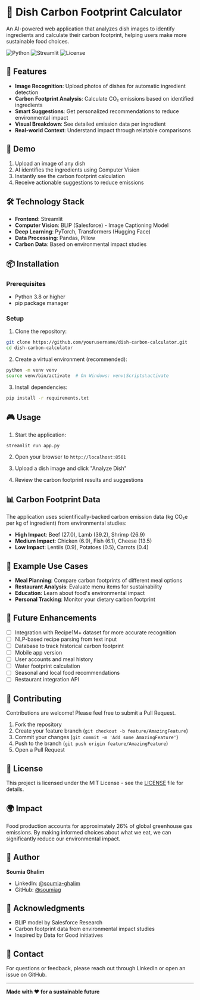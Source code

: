 # 🌱 Dish Carbon Footprint Calculator

An AI-powered web application that analyzes dish images to identify ingredients and calculate their carbon footprint, helping users make more sustainable food choices.

![Python](https://img.shields.io/badge/Python-3.8+-blue.svg)
![Streamlit](https://img.shields.io/badge/Streamlit-1.29.0-FF4B4B.svg)
![License](https://img.shields.io/badge/License-MIT-green.svg)

## 🎯 Features

- **Image Recognition**: Upload photos of dishes for automatic ingredient detection
- **Carbon Footprint Analysis**: Calculate CO₂ emissions based on identified ingredients
- **Smart Suggestions**: Get personalized recommendations to reduce environmental impact
- **Visual Breakdown**: See detailed emission data per ingredient
- **Real-world Context**: Understand impact through relatable comparisons

## 🚀 Demo

1. Upload an image of any dish
2. AI identifies the ingredients using Computer Vision
3. Instantly see the carbon footprint calculation
4. Receive actionable suggestions to reduce emissions

## 🛠️ Technology Stack

- **Frontend**: Streamlit
- **Computer Vision**: BLIP (Salesforce) - Image Captioning Model
- **Deep Learning**: PyTorch, Transformers (Hugging Face)
- **Data Processing**: Pandas, Pillow
- **Carbon Data**: Based on environmental impact studies

## 📦 Installation

### Prerequisites

- Python 3.8 or higher
- pip package manager

### Setup

1. Clone the repository:
```bash
git clone https://github.com/yourusername/dish-carbon-calculator.git
cd dish-carbon-calculator
```

2. Create a virtual environment (recommended):
```bash
python -m venv venv
source venv/bin/activate  # On Windows: venv\Scripts\activate
```

3. Install dependencies:
```bash
pip install -r requirements.txt
```

## 🎮 Usage

1. Start the application:
```bash
streamlit run app.py
```

2. Open your browser to `http://localhost:8501`

3. Upload a dish image and click "Analyze Dish"

4. Review the carbon footprint results and suggestions

## 📊 Carbon Footprint Data

The application uses scientifically-backed carbon emission data (kg CO₂e per kg of ingredient) from environmental studies:

- **High Impact**: Beef (27.0), Lamb (39.2), Shrimp (26.9)
- **Medium Impact**: Chicken (6.9), Fish (6.1), Cheese (13.5)
- **Low Impact**: Lentils (0.9), Potatoes (0.5), Carrots (0.4)

## 🧪 Example Use Cases

- **Meal Planning**: Compare carbon footprints of different meal options
- **Restaurant Analysis**: Evaluate menu items for sustainability
- **Education**: Learn about food's environmental impact
- **Personal Tracking**: Monitor your dietary carbon footprint

## 🔮 Future Enhancements

- [ ] Integration with Recipe1M+ dataset for more accurate recognition
- [ ] NLP-based recipe parsing from text input
- [ ] Database to track historical carbon footprint
- [ ] Mobile app version
- [ ] User accounts and meal history
- [ ] Water footprint calculation
- [ ] Seasonal and local food recommendations
- [ ] Restaurant integration API

## 🤝 Contributing

Contributions are welcome! Please feel free to submit a Pull Request.

1. Fork the repository
2. Create your feature branch (`git checkout -b feature/AmazingFeature`)
3. Commit your changes (`git commit -m 'Add some AmazingFeature'`)
4. Push to the branch (`git push origin feature/AmazingFeature`)
5. Open a Pull Request

## 📝 License

This project is licensed under the MIT License - see the [LICENSE](LICENSE) file for details.

## 🌍 Impact

Food production accounts for approximately 26% of global greenhouse gas emissions. By making informed choices about what we eat, we can significantly reduce our environmental impact.

## 👤 Author

**Soumia Ghalim**

- LinkedIn: [@soumia-ghalim](https://www.linkedin.com/in/soumia-ghalim/)
- GitHub: [@soumiag](https://github.com/soumiag)

## 🙏 Acknowledgments

- BLIP model by Salesforce Research
- Carbon footprint data from environmental impact studies
- Inspired by Data for Good initiatives

## 📧 Contact

For questions or feedback, please reach out through LinkedIn or open an issue on GitHub.

---

**Made with ❤️ for a sustainable future**
